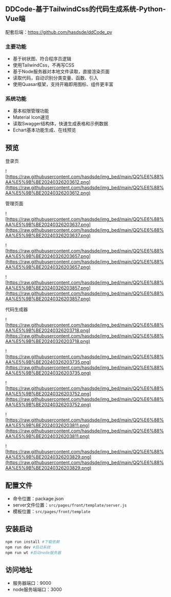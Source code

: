 ## DDCode-基于TailwindCss的代码生成系统-Python-Vue端

配套后端：https://github.com/hasdsde/ddCode_py

### 主要功能

- 基于树状图、符合程序员逻辑
- 使用TailwindCss，不再写CSS
- 基于Node服务器对本地文件读取，直接渲染页面
- 读取代码，自动识别分类变量、函数、引入
- 使用Quasar框架，支持开箱即用图标、组件更丰富

### 系统功能

- 基本权限管理功能
- Material Icon速览
- 读取Swagger结构体，快速生成表格和示例数据
- Echart基本功能生成、在线预览

## 预览

登录页

![https://raw.githubusercontent.com/hasdsde/img_bed/main/QQ%E6%88%AA%E5%9B%BE20240326203612.png](https://raw.githubusercontent.com/hasdsde/img_bed/main/QQ%E6%88%AA%E5%9B%BE20240326203612.png)

管理页面

![https://raw.githubusercontent.com/hasdsde/img_bed/main/QQ%E6%88%AA%E5%9B%BE20240326203637.png](https://raw.githubusercontent.com/hasdsde/img_bed/main/QQ%E6%88%AA%E5%9B%BE20240326203637.png)

![https://raw.githubusercontent.com/hasdsde/img_bed/main/QQ%E6%88%AA%E5%9B%BE20240326203657.png](https://raw.githubusercontent.com/hasdsde/img_bed/main/QQ%E6%88%AA%E5%9B%BE20240326203657.png)

![https://raw.githubusercontent.com/hasdsde/img_bed/main/QQ%E6%88%AA%E5%9B%BE20240326203857.png](https://raw.githubusercontent.com/hasdsde/img_bed/main/QQ%E6%88%AA%E5%9B%BE20240326203857.png)

代码生成器

![https://raw.githubusercontent.com/hasdsde/img_bed/main/QQ%E6%88%AA%E5%9B%BE20240326203718.png](https://raw.githubusercontent.com/hasdsde/img_bed/main/QQ%E6%88%AA%E5%9B%BE20240326203718.png)

![https://raw.githubusercontent.com/hasdsde/img_bed/main/QQ%E6%88%AA%E5%9B%BE20240326203735.png](https://raw.githubusercontent.com/hasdsde/img_bed/main/QQ%E6%88%AA%E5%9B%BE20240326203735.png)

![https://raw.githubusercontent.com/hasdsde/img_bed/main/QQ%E6%88%AA%E5%9B%BE20240326203752.png](https://raw.githubusercontent.com/hasdsde/img_bed/main/QQ%E6%88%AA%E5%9B%BE20240326203752.png)

![https://raw.githubusercontent.com/hasdsde/img_bed/main/QQ%E6%88%AA%E5%9B%BE20240326203811.png](https://raw.githubusercontent.com/hasdsde/img_bed/main/QQ%E6%88%AA%E5%9B%BE20240326203811.png)

![https://raw.githubusercontent.com/hasdsde/img_bed/main/QQ%E6%88%AA%E5%9B%BE20240326203829.png](https://raw.githubusercontent.com/hasdsde/img_bed/main/QQ%E6%88%AA%E5%9B%BE20240326203829.png)

## 配置文件

- 命令位置：package.json
- server文件位置：`src/pages/front/template/server.js`
- 模板位置：`src/pages/front/template`

## 安装启动

```sh
npm run install #下载依赖
npm run dev #启动系统
npm run wt #启动node服务器
```

## 访问地址

- 服务器端口：9000
- node服务端端口：3000